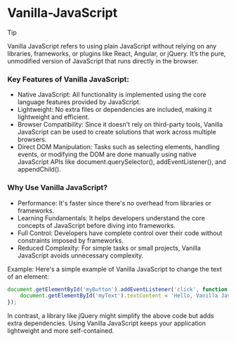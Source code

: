 # Vanilla-JavaScript
>[!TIP]
>Vanilla JavaScript refers to using plain JavaScript without relying on any libraries, frameworks, or plugins like React, Angular, or jQuery. It’s the pure, unmodified version of JavaScript that runs directly in the browser.

### Key Features of Vanilla JavaScript:
- Native JavaScript: All functionality is implemented using the core language features provided by JavaScript.
- Lightweight: No extra files or dependencies are included, making it lightweight and efficient.
- Browser Compatibility: Since it doesn't rely on third-party tools, Vanilla JavaScript can be used to create solutions that work across multiple browsers.
- Direct DOM Manipulation: Tasks such as selecting elements, handling events, or modifying the DOM are done manually using native JavaScript APIs like document.querySelector(), addEventListener(), and appendChild().

### Why Use Vanilla JavaScript?
- Performance: It's faster since there's no overhead from libraries or frameworks.
- Learning Fundamentals: It helps developers understand the core concepts of JavaScript before diving into frameworks.
- Full Control: Developers have complete control over their code without constraints imposed by frameworks.
- Reduced Complexity: For simple tasks or small projects, Vanilla JavaScript avoids unnecessary complexity.

Example:
Here's a simple example of Vanilla JavaScript to change the text of an element:
```javascript
document.getElementById('myButton').addEventListener('click', function() {
    document.getElementById('myText').textContent = 'Hello, Vanilla JavaScript!';
});
```
In contrast, a library like jQuery might simplify the above code but adds extra dependencies. Using Vanilla JavaScript keeps your application lightweight and more self-contained.
